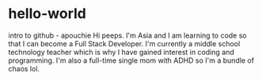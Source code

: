 # hello-world
intro to github - apouchie
Hi peeps. I'm Asia and I am learning to code so that I can become a Full Stack Developer. I'm currently a middle school technology teacher which is why I have gained interest in coding and programming. I'm also a full-time single mom with ADHD so I'm a bundle of chaos lol.
